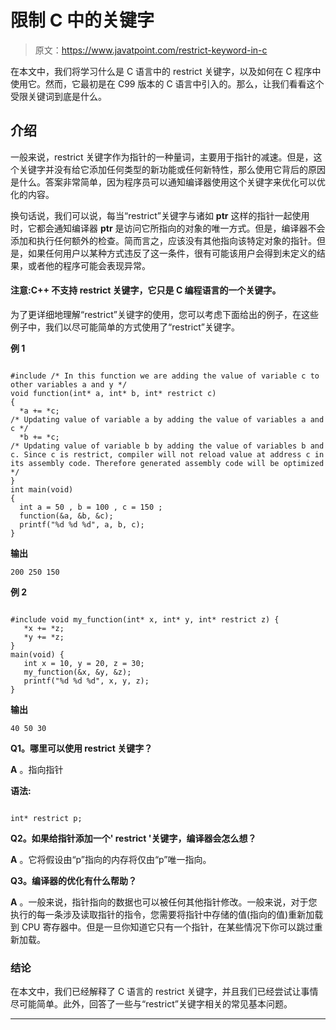 # 限制 C 中的关键字

> 原文：<https://www.javatpoint.com/restrict-keyword-in-c>

在本文中，我们将学习什么是 C 语言中的 restrict 关键字，以及如何在 C 程序中使用它。然而，它最初是在 C99 版本的 C 语言中引入的。那么，让我们看看这个受限关键词到底是什么。

## 介绍

一般来说，restrict 关键字作为指针的一种量词，主要用于指针的减速。但是，这个关键字并没有给它添加任何类型的新功能或任何新特性，那么使用它背后的原因是什么。答案非常简单，因为程序员可以通知编译器使用这个关键字来优化可以优化的内容。

换句话说，我们可以说，每当“restrict”关键字与诸如 **ptr** 这样的指针一起使用时，它都会通知编译器 **ptr** 是访问它所指向的对象的唯一方式。但是，编译器不会添加和执行任何额外的检查。简而言之，应该没有其他指向该特定对象的指针。但是，如果任何用户以某种方式违反了这一条件，很有可能该用户会得到未定义的结果，或者他的程序可能会表现异常。

#### 注意:C++ 不支持 restrict 关键字，它只是 C 编程语言的一个关键字。

为了更详细地理解“restrict”关键字的使用，您可以考虑下面给出的例子，在这些例子中，我们以尽可能简单的方式使用了“restrict”关键字。

**例 1**

```

#include /* In this function we are adding the value of variable c to other variables a and y */
void function(int* a, int* b, int* restrict c) 
{
  *a += *c;  
/* Updating value of variable a by adding the value of variables a and c */
  *b += *c;  
/* Updating value of variable b by adding the value of variables b and c. Since c is restrict, compiler will not reload value at address c in its assembly code. Therefore generated assembly code will be optimized */
}
int main(void) 
{
  int a = 50 , b = 100 , c = 150 ;
  function(&a, &b, &c);
  printf("%d %d %d", a, b, c);
} 
```

**输出**

```
200 250 150

```

**例 2**

```

#include void my_function(int* x, int* y, int* restrict z) {
   *x += *z;
   *y += *z;
}
main(void) {
   int x = 10, y = 20, z = 30;
   my_function(&x, &y, &z);
   printf("%d %d %d", x, y, z);
} 
```

**输出**

```
40 50 30

```

**Q1。哪里可以使用 restrict 关键字？**

**A** 。指向指针

**语法:**

```

int* restrict p;

```

**Q2。如果给指针添加一个' restrict '关键字，编译器会怎么想？**

**A** 。它将假设由“p”指向的内存将仅由“p”唯一指向。

**Q3。编译器的优化有什么帮助？**

**A** 。一般来说，指针指向的数据也可以被任何其他指针修改。一般来说，对于您执行的每一条涉及读取指针的指令，您需要将指针中存储的值(指向的值)重新加载到 CPU 寄存器中。但是一旦你知道它只有一个指针，在某些情况下你可以跳过重新加载。

### 结论

在本文中，我们已经解释了 C 语言的 restrict 关键字，并且我们已经尝试让事情尽可能简单。此外，回答了一些与“restrict”关键字相关的常见基本问题。

* * *